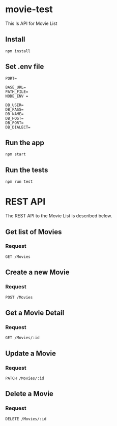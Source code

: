 # movie-test

This Is API for Movie List

## Install

    npm install

## Set .env file

    PORT=

    BASE_URL=
    PATH_FILE=
    NODE_ENV =

    DB_USER=
    DB_PASS=
    DB_NAME=
    DB_HOST=
    DB_PORT=
    DB_DIALECT=

## Run the app

    npm start

## Run the tests

    npm run test

# REST API

The REST API to the Movie List is described below.

## Get list of Movies

### Request

`GET /Movies`

## Create a new Movie

### Request

`POST /Movies`

## Get a Movie Detail

### Request

`GET /Movies/:id`

## Update a Movie

### Request

`PATCH /Movies/:id`

## Delete a Movie

### Request

`DELETE /Movies/:id`